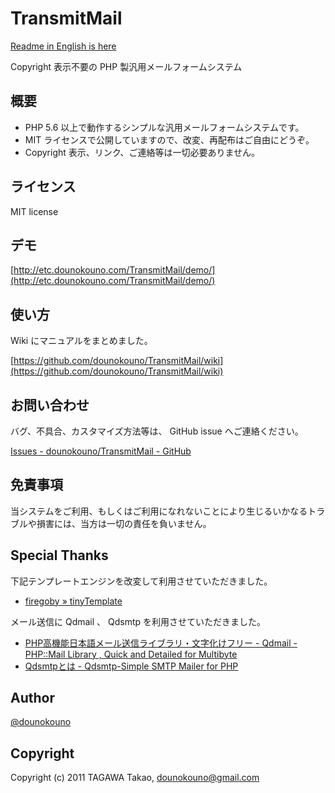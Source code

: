 # TransmitMail

[Readme in English is here](https://github.com/dounokouno/TransmitMail/blob/master/README_en.md)

Copyright 表示不要の PHP 製汎用メールフォームシステム

## 概要

- PHP 5.6 以上で動作するシンプルな汎用メールフォームシステムです。
- MIT ライセンスで公開していますので、改変、再配布はご自由にどうぞ。
- Copyright 表示、リンク、ご連絡等は一切必要ありません。  

## ライセンス

MIT license

## デモ

[http://etc.dounokouno.com/TransmitMail/demo/](http://etc.dounokouno.com/TransmitMail/demo/)

## 使い方

Wiki にマニュアルをまとめました。

[https://github.com/dounokouno/TransmitMail/wiki](https://github.com/dounokouno/TransmitMail/wiki)

## お問い合わせ

バグ、不具合、カスタマイズ方法等は、 GitHub issue へご連絡ください。

[Issues - dounokouno/TransmitMail - GitHub](https://github.com/dounokouno/TransmitMail/issues)

## 免責事項

当システムをご利用、もしくはご利用になれないことにより生じるいかなるトラブルや損害には、当方は一切の責任を負いません。

## Special Thanks

下記テンプレートエンジンを改変して利用させていただきました。

* [firegoby » tinyTemplate](http://firegoby.theta.ne.jp/download/tinytemplate)

メール送信に Qdmail 、 Qdsmtp を利用させていただきました。

* [PHP高機能日本語メール送信ライブラリ・文字化けフリー - Qdmail - PHP::Mail Library , Quick and Detailed for Multibyte](http://hal456.net/qdmail/)
* [Qdsmtpとは - Qdsmtp-Simple SMTP Mailer for PHP](http://hal456.net/qdsmtp/)

## Author

[@dounokouno](https://twitter.com/dounokouno)

## Copyright

Copyright (c) 2011 TAGAWA Takao, dounokouno@gmail.com
